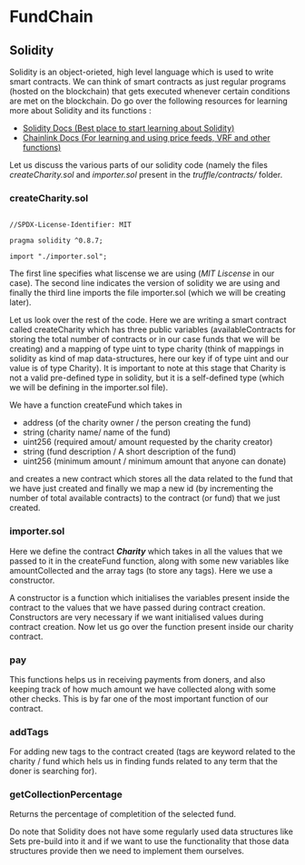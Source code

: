 # FundChain

## Solidity

Solidity is an object-orieted, high level language which is used to write smart contracts. We can think of smart contracts as just regular programs (hosted on the blockchain) that gets executed whenever certain conditions are met on the blockchain.
Do go over the following resources for learning more about Solidity and its functions :

- [Solidity Docs (Best place to start learning about Solidity)](https://docs.soliditylang.org/en/latest/)
- [Chainlink Docs (For learning and using price feeds, VRF and other functions)](https://docs.chain.link/architecture-overview/architecture-overview)

Let us discuss the various parts of our solidity code (namely the files _createCharity.sol_ and _importer.sol_ present in the _truffle/contracts/_ folder.

### createCharity.sol

```solidity

//SPDX-License-Identifier: MIT

pragma solidity ^0.8.7;

import "./importer.sol";
```

The first line specifies what liscense we are using (_MIT Liscense_ in our case).
The second line indicates the version of solidity we are using and finally the third line imports the file importer.sol (which we will be creating later).

Let us look over the rest of the code.
Here we are writing a smart contract called createCharity which has three public variables (availableContracts for storing the total number of contracts or in our case funds that we will be creating)
and a mapping of type uint to type charity (think of mappings in solidity as kind of map data-structures, here our key if of type uint and our value is of type Charity). It is important to note at this stage that Charity is not a valid pre-defined type in solidity, but it is a self-defined type (which we will be defining in the importer.sol file).

We have a function createFund which takes in

- address (of the charity owner / the person creating the fund)
- string (charity name/ name of the fund)
- uint256 (required amout/ amount requested by the charity creator)
- string (fund description / A short description of the fund)
- uint256 (minimum amount / minimum amount that anyone can donate)

and creates a new contract which stores all the data related to the fund that we have just created and finally we map a new id (by incrementing the number of total available contracts) to the contract (or fund) that we just created.

### importer.sol

Here we define the contract **_Charity_** which takes in all the values that we passed to it in the createFund function, along with some new variables like amountCollected and the array tags (to store any tags).
Here we use a constructor.

A constructor is a function which initialises the variables present inside the contract to the values that we have passed during contract creation. Constructors are very necessary if we want initialised values during contract creation.
Now let us go over the function present inside our charity contract.

### pay

This functions helps us in receiving payments from doners, and also keeping track of how much amount we have collected along with some other checks.
This is by far one of the most important function of our contract.

### addTags

For adding new tags to the contract created (tags are keyword related to the charity / fund which hels us in finding funds related to any term that the doner is searching for).

### getCollectionPercentage

Returns the percentage of completition of the selected fund.

Do note that Solidity does not have some regularly used data structures like Sets pre-build into it and if we want to use the functionality that those data structures provide then we need to implement them ourselves.
